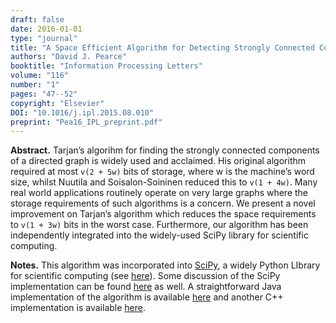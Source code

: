 ```yaml
---
draft: false
date: 2016-01-01
type: "journal"
title: "A Space Efficient Algorithm for Detecting Strongly Connected Components"
authors: "David J. Pearce"
booktitle: "Information Processing Letters"
volume: "116"
number: "1"
pages: "47--52"
copyright: "Elsevier"
DOI: "10.1016/j.ipl.2015.08.010"
preprint: "Pea16_IPL_preprint.pdf"
---
```


**Abstract.**  Tarjan’s algorihm for finding the strongly connected components of a directed graph is widely used and acclaimed. His original algorithm required at most `v(2 + 5w)` bits of storage, where w is the machine’s word size, whilst Nuutila and Soisalon-Soininen reduced this to `v(1 + 4w)`. Many real world applications routinely operate on very large graphs where the storage requirements of such algorithms is a concern. We present a novel improvement on Tarjan’s algorithm which reduces the space requirements to `v(1 + 3w)` bits in the worst case. Furthermore, our algorithm has been independently integrated into the widely-used SciPy library for scientific computing.

**Notes.**  This algorithm was incorporated into [SciPy](https://www.scipy.org/), a widely Python LIbrary for scientific computing (see [here](https://docs.scipy.org/doc/scipy/reference/generated/scipy.sparse.csgraph.connected_components.html)).  Some discussion of the SciPy implementation can be found [here](http://www.timl.id.au/SCC/) as well.  A straightforward Java implementation of the algorithm is available [here](http://github.com/DavePearce/StronglyConnectedComponents) and another C++ implementation is available [here](https://github.com/edervishaj/strongly-connected-components).
